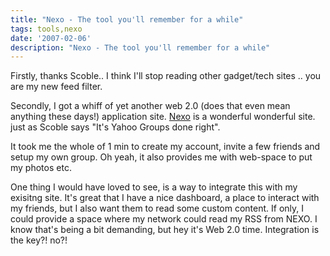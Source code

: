 ```yaml
---
title: "Nexo - The tool you'll remember for a while"
tags: tools,nexo
date: '2007-02-06'
description: "Nexo - The tool you'll remember for a while"
---
```


Firstly, thanks Scoble.. I think I'll stop reading other gadget/tech sites .. you are my new feed filter.

Secondly, I got a whiff of yet another web 2.0 (does that even mean anything these days!) application site. [Nexo][0] is a wonderful wonderful site. just as Scoble says "It's Yahoo Groups done right". 

It took me the whole of 1 min to create my account, invite a few friends and setup my own group. Oh yeah, it also provides me with web-space to put my photos etc.

One thing I would have loved to see, is a way to integrate this with my exisitng site. It's great that I have a nice dashboard, a place to interact with my friends, but I also want them to read some custom content. If only, I could provide a space where my network could read my RSS from NEXO. I know that's being a bit demanding, but hey it's Web 2.0 time. Integration is the key?! no?!

[0]: http://www.nexo.com/
